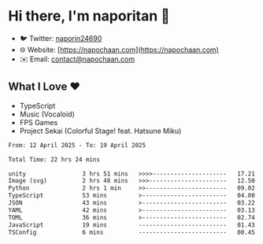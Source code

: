 # Hi there, I'm naporitan 👋

- 🐦 Twitter: [naporin24690](https://twitter.com/naporin24690)
- 🌐 Website: [https://napochaan.com](https://napochaan.com)
- ✉️ Email: [contact@napochaan.com](mailto:contact@napochaan.com)

## What I Love ❤️
- TypeScript
- Music (Vocaloid)
- FPS Games
- Project Sekai (Colorful Stage! feat. Hatsune Miku)

<!--START_SECTION:waka-->

```txt
From: 12 April 2025 - To: 19 April 2025

Total Time: 22 hrs 24 mins

unity                3 hrs 51 mins   >>>>---------------------   17.21 %
Image (svg)          2 hrs 48 mins   >>>----------------------   12.50 %
Python               2 hrs 1 min     >>-----------------------   09.02 %
TypeScript           53 mins         >------------------------   04.00 %
JSON                 43 mins         >------------------------   03.22 %
YAML                 42 mins         >------------------------   03.13 %
TOML                 36 mins         >------------------------   02.74 %
JavaScript           19 mins         -------------------------   01.43 %
TSConfig             6 mins          -------------------------   00.45 %
```

<!--END_SECTION:waka-->

